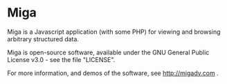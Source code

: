 Miga
====

Miga is a Javascript application (with some PHP) for viewing and browsing
arbitrary structured data.

Miga is open-source software, available under the GNU General Public License
v3.0 - see the file "LICENSE".

For more information, and demos of the software, see http://migadv.com .
